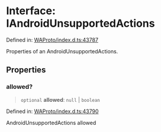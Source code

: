 # Interface: IAndroidUnsupportedActions

Defined in: [WAProto/index.d.ts:43787](https://github.com/Fokusdotid/bail/blob/c004679536d41fcf32da31cecf70d3991dfa31b5/WAProto/index.d.ts#L43787)

Properties of an AndroidUnsupportedActions.

## Properties

### allowed?

> `optional` **allowed**: `null` \| `boolean`

Defined in: [WAProto/index.d.ts:43790](https://github.com/Fokusdotid/bail/blob/c004679536d41fcf32da31cecf70d3991dfa31b5/WAProto/index.d.ts#L43790)

AndroidUnsupportedActions allowed
